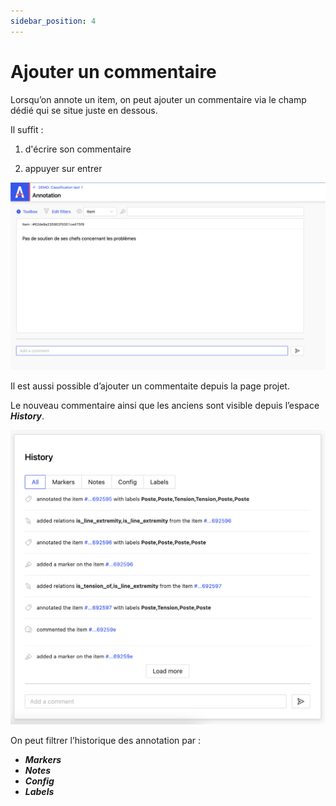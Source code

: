 ```yaml
---
sidebar_position: 4
---
```


# Ajouter un commentaire

Lorsqu’on annote un item, on peut ajouter un commentaire via le champ dédié qui se situe juste en dessous.

Il suffit :

1. d'écrire son commentaire

2. appuyer sur entrer

![Screenshot 1-9](../assets/screenshot-1-9.png)

Il est aussi possible d’ajouter un commentaite depuis la page projet.

Le nouveau commentaire ainsi que les anciens sont visible depuis l’espace **_History_**.

![Screenshot 2-1](../assets/screenshot-2-1.png)

On peut filtrer l’historique des annotation par :

- **_Markers_**
- **_Notes_**
- **_Config_**
- **_Labels_**
